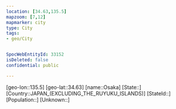 ```yaml
---
location: [34.63,135.5]
mapzoom: [7,12] 
mapmarker: city 
type: City
tags:
- geo/City


SpocWebEntityId: 33152
isDeleted: false
confidential: public

---
```

[geo-lon::135.5]
[geo-lat::34.63]
[name::Osaka]
[State::]
[Country::JAPAN_(EXCLUDING_THE_RUYUKU_ISLANDS)]
[StateId::]
[Population::]
[Unknown::]

